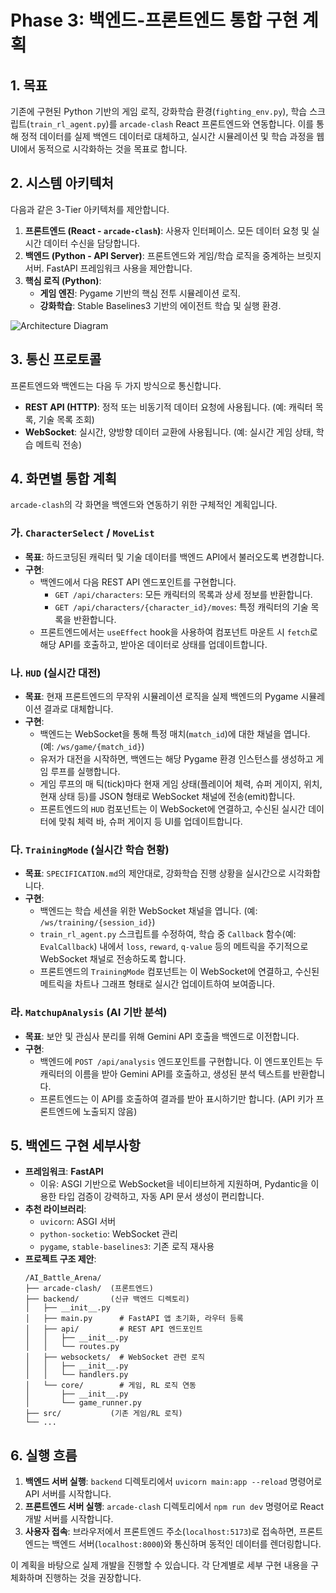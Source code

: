 # Phase 3: 백엔드-프론트엔드 통합 구현 계획

## 1. 목표

기존에 구현된 Python 기반의 게임 로직, 강화학습 환경(`fighting_env.py`), 학습 스크립트(`train_rl_agent.py`)를 `arcade-clash` React 프론트엔드와 연동합니다. 이를 통해 정적 데이터를 실제 백엔드 데이터로 대체하고, 실시간 시뮬레이션 및 학습 과정을 웹 UI에서 동적으로 시각화하는 것을 목표로 합니다.

## 2. 시스템 아키텍처

다음과 같은 3-Tier 아키텍처를 제안합니다.

1.  **프론트엔드 (React - `arcade-clash`)**: 사용자 인터페이스. 모든 데이터 요청 및 실시간 데이터 수신을 담당합니다.
2.  **백엔드 (Python - API Server)**: 프론트엔드와 게임/학습 로직을 중계하는 브릿지 서버. FastAPI 프레임워크 사용을 제안합니다.
3.  **핵심 로직 (Python)**:
    *   **게임 엔진**: Pygame 기반의 핵심 전투 시뮬레이션 로직.
    *   **강화학습**: Stable Baselines3 기반의 에이전트 학습 및 실행 환경.

![Architecture Diagram](https://i.imgur.com/9V5g42d.png)

## 3. 통신 프로토콜

프론트엔드와 백엔드는 다음 두 가지 방식으로 통신합니다.

*   **REST API (HTTP)**: 정적 또는 비동기적 데이터 요청에 사용됩니다. (예: 캐릭터 목록, 기술 목록 조회)
*   **WebSocket**: 실시간, 양방향 데이터 교환에 사용됩니다. (예: 실시간 게임 상태, 학습 메트릭 전송)

## 4. 화면별 통합 계획

`arcade-clash`의 각 화면을 백엔드와 연동하기 위한 구체적인 계획입니다.

### 가. `CharacterSelect` / `MoveList`
*   **목표**: 하드코딩된 캐릭터 및 기술 데이터를 백엔드 API에서 불러오도록 변경합니다.
*   **구현**:
    *   백엔드에서 다음 REST API 엔드포인트를 구현합니다.
        *   `GET /api/characters`: 모든 캐릭터의 목록과 상세 정보를 반환합니다.
        *   `GET /api/characters/{character_id}/moves`: 특정 캐릭터의 기술 목록을 반환합니다.
    *   프론트엔드에서는 `useEffect` hook을 사용하여 컴포넌트 마운트 시 `fetch`로 해당 API를 호출하고, 받아온 데이터로 상태를 업데이트합니다.

### 나. `HUD` (실시간 대전)
*   **목표**: 현재 프론트엔드의 무작위 시뮬레이션 로직을 실제 백엔드의 Pygame 시뮬레이션 결과로 대체합니다.
*   **구현**:
    *   백엔드는 WebSocket을 통해 특정 매치(`match_id`)에 대한 채널을 엽니다. (예: `/ws/game/{match_id}`)
    *   유저가 대전을 시작하면, 백엔드는 해당 Pygame 환경 인스턴스를 생성하고 게임 루프를 실행합니다.
    *   게임 루프의 매 틱(tick)마다 현재 게임 상태(플레이어 체력, 슈퍼 게이지, 위치, 현재 상태 등)를 JSON 형태로 WebSocket 채널에 전송(emit)합니다.
    *   프론트엔드의 `HUD` 컴포넌트는 이 WebSocket에 연결하고, 수신된 실시간 데이터에 맞춰 체력 바, 슈퍼 게이지 등 UI를 업데이트합니다.

### 다. `TrainingMode` (실시간 학습 현황)
*   **목표**: `SPECIFICATION.md`의 제안대로, 강화학습 진행 상황을 실시간으로 시각화합니다.
*   **구현**:
    *   백엔드는 학습 세션을 위한 WebSocket 채널을 엽니다. (예: `/ws/training/{session_id}`)
    *   `train_rl_agent.py` 스크립트를 수정하여, 학습 중 `Callback` 함수(예: `EvalCallback`) 내에서 `loss`, `reward`, `q-value` 등의 메트릭을 주기적으로 WebSocket 채널로 전송하도록 합니다.
    *   프론트엔드의 `TrainingMode` 컴포넌트는 이 WebSocket에 연결하고, 수신된 메트릭을 차트나 그래프 형태로 실시간 업데이트하여 보여줍니다.

### 라. `MatchupAnalysis` (AI 기반 분석)
*   **목표**: 보안 및 관심사 분리를 위해 Gemini API 호출을 백엔드로 이전합니다.
*   **구현**:
    *   백엔드에 `POST /api/analysis` 엔드포인트를 구현합니다. 이 엔드포인트는 두 캐릭터의 이름을 받아 Gemini API를 호출하고, 생성된 분석 텍스트를 반환합니다.
    *   프론트엔드는 이 API를 호출하여 결과를 받아 표시하기만 합니다. (API 키가 프론트엔드에 노출되지 않음)

## 5. 백엔드 구현 세부사항

*   **프레임워크**: **FastAPI**
    *   이유: ASGI 기반으로 WebSocket을 네이티브하게 지원하며, Pydantic을 이용한 타입 검증이 강력하고, 자동 API 문서 생성이 편리합니다.
*   **추천 라이브러리**:
    *   `uvicorn`: ASGI 서버
    *   `python-socketio`: WebSocket 관리
    *   `pygame`, `stable-baselines3`: 기존 로직 재사용
*   **프로젝트 구조 제안**:
    ```
    /AI_Battle_Arena/
    ├── arcade-clash/  (프론트엔드)
    ├── backend/       (신규 백엔드 디렉토리)
    │   ├── __init__.py
    │   ├── main.py      # FastAPI 앱 초기화, 라우터 등록
    │   ├── api/         # REST API 엔드포인트
    │   │   ├── __init__.py
    │   │   └── routes.py
    │   ├── websockets/  # WebSocket 관련 로직
    │   │   ├── __init__.py
    │   │   └── handlers.py
    │   └── core/        # 게임, RL 로직 연동
    │       ├── __init__.py
    │       └── game_runner.py
    ├── src/           (기존 게임/RL 로직)
    └── ...
    ```

## 6. 실행 흐름

1.  **백엔드 서버 실행**: `backend` 디렉토리에서 `uvicorn main:app --reload` 명령어로 API 서버를 시작합니다.
2.  **프론트엔드 서버 실행**: `arcade-clash` 디렉토리에서 `npm run dev` 명령어로 React 개발 서버를 시작합니다.
3.  **사용자 접속**: 브라우저에서 프론트엔드 주소(`localhost:5173`)로 접속하면, 프론트엔드는 백엔드 서버(`localhost:8000`)와 통신하며 동적인 데이터를 렌더링합니다.

이 계획을 바탕으로 실제 개발을 진행할 수 있습니다. 각 단계별로 세부 구현 내용을 구체화하며 진행하는 것을 권장합니다.
